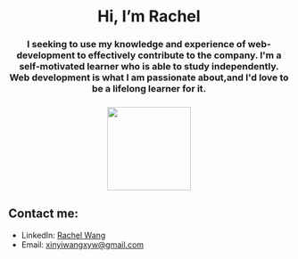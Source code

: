 <h1 align="center"> Hi, I’m Rachel </h1>
<h3 align="center">I seeking to use my knowledge and experience of web-development to effectively contribute to the company. I'm a self-motivated learner who is able to study independently. Web development is what I am passionate about,and I'd love to be a lifelong learner for it.<h3>


<div align="center" style="border-radius:100%;">
  <kbd><img src="https://media-exp1.licdn.com/dms/image/C5603AQGFL7AMqAx_6Q/profile-displayphoto-shrink_400_400/0/1636469774915?e=1665619200&v=beta&t=8FW71x712rq2ydFbVTsWQw-jcO3eCJKubXah4AWnVFU" style="height:150px;width:150px;"></kbd>
</div>

## Contact me:
- LinkedIn: [Rachel Wang](https://www.linkedin.com/in/xinyi-wang-xyw/)
- Email: [xinyiwangxyw@gmail.com](mailto:xinyiwangxyw@gmail.com)


